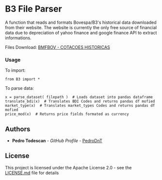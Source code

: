 # B3 File Parser

A function that reads and formats Bovespa/B3's historical data downloaded from their website. The website is currently the only free source of financial data due to depreciation of yahoo finance and google finance API
to extract informations. 

Files Download: [BMFBOV - COTACOES HISTORICAS](http://www.bmfbovespa.com.br/pt_br/servicos/market-data/historico/mercado-a-vista/cotacoes-historicas/)

### Usage
To import:
```
from B3 import *
```
To parse data:
```
x = parse_dataset( filepath )  # Loads dataset into pandas dataframe
translate_bdi(x)  # Translates BDI Codes and returns pandas df mofied
market_type(x)  # Translates market_types Codes and returns pandas df mofied
price_mod(x)  # Returns price fields formated as currency
```

## Authors

* **Pedro Todescan** - *GitHub Profile* - [PedroDnT](https://github.com/PedroDnT)


## License

This project is licensed under the Apache License 2.0 - see the [LICENSE.md](LICENSE.md) file for details
